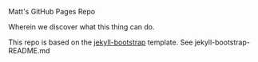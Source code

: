 Matt's GitHub Pages Repo

Wherein we discover what this thing can do.

This repo is based on the [jekyll-bootstrap](http://jekyllbootstrap.com/) template. See jekyll-bootstrap-README.md
